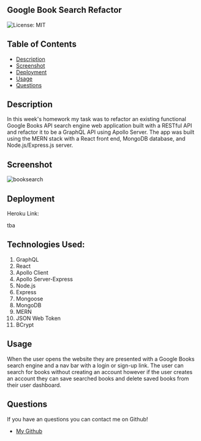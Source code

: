 ## Google Book Search Refactor

![License: MIT](https://img.shields.io/badge/License-MIT-yellow.svg)
​
## Table of Contents

* [Description](#Description)
* [Screenshot](#Screenshot)
* [Deployment](#Deployment)
* [Usage](#Usage)
* [Questions](#Questions)
​

## Description

In this week's homework my task was to refactor an existing functional Google Books API search engine web application built with a RESTful API and refactor it to be a GraphQL API using Apollo Server. The app was built using the MERN stack with a React front end, MongoDB database, and Node.js/Express.js server. 

## Screenshot

![booksearch](https://user-images.githubusercontent.com/83046421/139467601-efe98e55-b8ad-428a-bd85-af21c4df6b4c.png)


## Deployment

Heroku Link:

tba

## Technologies Used:

1. GraphQL
2. React
3. Apollo Client
4. Apollo Server-Express
5. Node.js
6. Express
7. Mongoose
8. MongoDB
9. MERN
10. JSON Web Token
11. BCrypt


## Usage

When the user opens the website they are presented with a Google Books search engine and a nav bar with a login or sign-up link. The user can search for books without creating an account however if the user creates an account they can save searched books and delete saved books from their user dashboard.

## Questions

If you have an questions you can contact me on Github!

- [My Github](https://github.com/ktmac21) 
